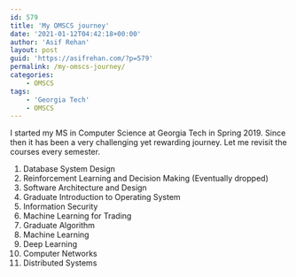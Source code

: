 ```yaml
---
id: 579
title: 'My OMSCS journey'
date: '2021-01-12T04:42:18+00:00'
author: 'Asif Rehan'
layout: post
guid: 'https://asifrehan.com/?p=579'
permalink: /my-omscs-journey/
categories:
    - OMSCS
tags:
    - 'Georgia Tech'
    - OMSCS
---
```


I started my MS in Computer Science at Georgia Tech in Spring 2019. Since then it has been a very challenging yet rewarding journey. Let me revisit the courses every semester.

1. Database System Design
2. Reinforcement Learning and Decision Making (Eventually dropped)
3. Software Architecture and Design
4. Graduate Introduction to Operating System
5. Information Security
6. Machine Learning for Trading
7. Graduate Algorithm
8. Machine Learning
9. Deep Learning
10. Computer Networks
11. Distributed Systems